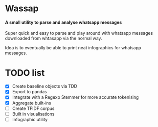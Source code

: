 # Wassap
#### A small utility to parse and analyse whatsapp messages

Super quick and easy to parse and play around with whatsapp messages downloaded from whtasapp via the normal way. 

Idea is to eventually be able to print neat infographics for whatsapp messages.

# TODO list
- [x] Create baseline objects via TDD 
- [x] Export to pandas
- [x] Integrate with a Regexp Stemmer for more accurate tokenising
- [x] Aggregate built-ins
- [ ] Create TFIDF corpus
- [ ] Built in visualisations
- [ ] Infographic utility 